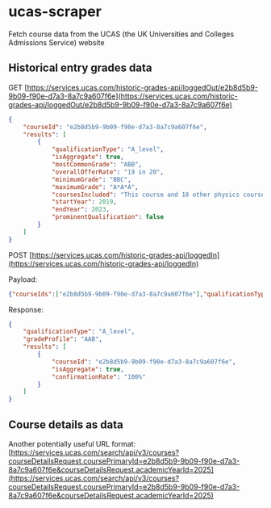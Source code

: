 # ucas-scraper

Fetch course data from the UCAS (the UK Universities and Colleges Admissions Service) website

## Historical entry grades data

GET [https://services.ucas.com/historic-grades-api/loggedOut/e2b8d5b9-9b09-f90e-d7a3-8a7c9a607f6e](https://services.ucas.com/historic-grades-api/loggedOut/e2b8d5b9-9b09-f90e-d7a3-8a7c9a607f6e)

```json
{
    "courseId": "e2b8d5b9-9b09-f90e-d7a3-8a7c9a607f6e",
    "results": [
        {
            "qualificationType": "A_level",
            "isAggregate": true,
            "mostCommonGrade": "ABB",
            "overallOfferRate": "19 in 20",
            "minimumGrade": "BBC",
            "maximumGrade": "A*A*A",
            "coursesIncluded": "This course and 18 other physics courses",
            "startYear": 2019,
            "endYear": 2023,
            "prominentQualification": false
        }
    ]
}
```

POST [https://services.ucas.com/historic-grades-api/loggedIn](https://services.ucas.com/historic-grades-api/loggedIn)

Payload:

```json
{"courseIds":["e2b8d5b9-9b09-f90e-d7a3-8a7c9a607f6e"],"qualificationType":"A_level","grade":"AAB"}
```

Response:

```json
{
    "qualificationType": "A_level",
    "gradeProfile": "AAB",
    "results": [
        {
            "courseId": "e2b8d5b9-9b09-f90e-d7a3-8a7c9a607f6e",
            "isAggregate": true,
            "confirmationRate": "100%"
        }
    ]
}
```

## Course details as data

Another potentially useful URL format: [https://services.ucas.com/search/api/v3/courses?courseDetailsRequest.coursePrimaryId=e2b8d5b9-9b09-f90e-d7a3-8a7c9a607f6e&courseDetailsRequest.academicYearId=2025](https://services.ucas.com/search/api/v3/courses?courseDetailsRequest.coursePrimaryId=e2b8d5b9-9b09-f90e-d7a3-8a7c9a607f6e&courseDetailsRequest.academicYearId=2025)
